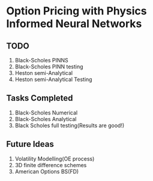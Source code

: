 # Option Pricing with Physics Informed Neural Networks

## TODO

1. Black-Scholes PINNS
2. Black-Scholes PINN testing
3. Heston semi-Analytical
4. Heston semi-Analytical Testing 

## Tasks Completed

1. Black-Scholes Numerical
2. Black-Scholes Analytical
3. Black Scholes full testing(Results are good!)


## Future Ideas

1. Volatility Modelling(OE process)
2. 3D finite difference schemes
3. American Options BS(FD)
